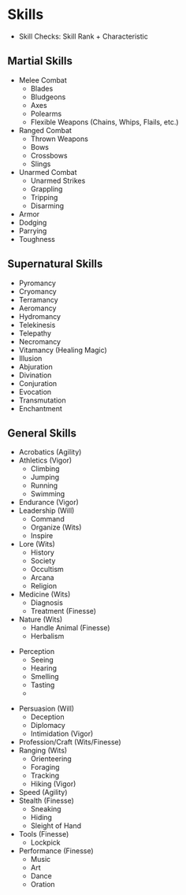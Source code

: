 # Skills

* Skill Checks: Skill Rank + Characteristic

## Martial Skills

* Melee Combat
	* Blades
	* Bludgeons
	* Axes
	* Polearms
	* Flexible Weapons (Chains, Whips, Flails, etc.)
* Ranged Combat
	* Thrown Weapons
	* Bows
	* Crossbows
	* Slings
* Unarmed Combat
	* Unarmed Strikes
	* Grappling
	* Tripping
	* Disarming
* Armor
* Dodging
* Parrying
* Toughness

## Supernatural Skills

* Pyromancy
* Cryomancy
* Terramancy
* Aeromancy
* Hydromancy
* Telekinesis
* Telepathy
* Necromancy
* Vitamancy (Healing Magic)
* Illusion
* Abjuration
* Divination
* Conjuration
* Evocation
* Transmutation
* Enchantment

## General Skills

* Acrobatics (Agility)
* Athletics (Vigor)
	* Climbing
	* Jumping
	* Running
	* Swimming
* Endurance (Vigor)
* Leadership (Will)
	* Command
	* Organize (Wits)
	* Inspire
* Lore (Wits)
	* History
	* Society
	* Occultism
	* Arcana
	* Religion
* Medicine (Wits)
	* Diagnosis
	* Treatment (Finesse)
* Nature (Wits)
	* Handle Animal (Finesse)
	* Herbalism
- Perception
	- Seeing
	- Hearing
	- Smelling
	- Tasting
	- 
* Persuasion (Will)
	* Deception
	* Diplomacy
	* Intimidation (Vigor)
* Profession/Craft (Wits/Finesse)
* Ranging (Wits)
	* Orienteering
	* Foraging
	* Tracking
	* Hiking (Vigor)
* Speed (Agility)
* Stealth (Finesse)
	* Sneaking
	* Hiding
	* Sleight of Hand
* Tools (Finesse)
	* Lockpick
* Performance (Finesse)
	* Music
	* Art
	* Dance
	* Oration
